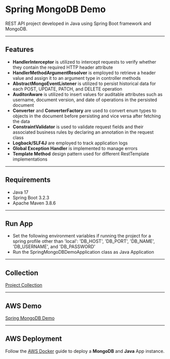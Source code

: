 # Spring MongoDB Demo

REST API project developed in Java using Spring Boot framework and MongoDB.

---

## Features

- **HandlerInterceptor** is utilized to intercept requests to verify whether they contain the required HTTP header attribute
- **HandlerMethodArgumentResolver** is employed to retrieve a header value and assign it to an argument type in controller methods
- **AbstractMongoEventListener** is utilized to persist historical data for each POST, UPDATE, PATCH, and DELETE operation
- **AuditorAware** is utilized to insert values for auditable attributes such as username, document version, and date of operations in the persisted document
- **Converter** and **ConverterFactory** are used to convert enum types to objects in the document before persisting and vice versa after fetching the data
- **ConstraintValidator** is used to validate request fields and their associated business rules by declaring an annotation in the request class
- **Logback/SLF4J** are employed to track application logs
- **Global Exception Handler** is implemented to manage errors
- **Template Method** design pattern used for different RestTemplate implementations

---

## Requirements

- Java 17
- Spring Boot 3.2.3
- Apache Maven 3.8.6

---

## Run App

- Set the following environment variables if running the project for a spring profile other than 'local': 'DB_HOST', 'DB_PORT', 'DB_NAME', 'DB_USERNAME', and 'DB_PASSWORD'
- Run the SpringMongoDBDemoApplication class as Java Application

---

## Collection

[Project Collection](https://github.com/erebelo/spring-mongodb-demo/tree/develop/collection)

---

## AWS Demo

[Spring MongoDB Demo](http://smd-api.erebelo.com/spring-mongodb-demo/swagger-ui/index.html)

---

## AWS Deployment

Follow the [AWS Docker](https://github.com/erebelo/aws-docker/tree/main) guide to deploy a **MongoDB** and **Java** App instance.
